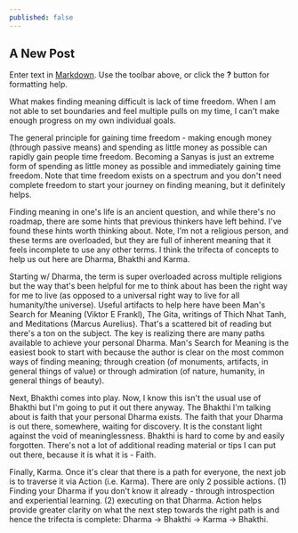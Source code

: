 ```yaml
---
published: false
---
```

## A New Post

Enter text in [Markdown](http://daringfireball.net/projects/markdown/). Use the toolbar above, or click the **?** button for formatting help.

What makes finding meaning difficult is lack of time freedom. When I am not able to set boundaries and feel multiple pulls on my time, I can't make enough progress on my own individual goals. 

The general principle for gaining time freedom - making enough money (through passive means) and spending as little money as possible can rapidly gain people time freedom. Becoming a Sanyas is just an extreme form of spending as little money as possible and immediately gaining time freedom. Note that time freedom exists on a spectrum and you don't need complete freedom to start your journey on finding meaning, but it definitely helps. 

Finding meaning in one's life is an ancient question, and while there's no roadmap, there are some hints that previous thinkers have left behind. I've found these hints worth thinking about. Note, I'm not a religious person, and these terms are overloaded, but they are full of inherent meaning that it feels incomplete to use any other terms. I think the trifecta of concepts to help us out here are Dharma, Bhakthi and Karma. 

Starting w/ Dharma, the term is super overloaded across multiple religions but the way that's been helpful for me to think about has been the right way for me to live (as opposed to a universal right way to live for all humanity/the universe). Useful artifacts to help here have been Man's Search for Meaning (Viktor E Frankl), The Gita, writings of Thich Nhat Tanh, and Meditations (Marcus Aurelius). That's a scattered bit of reading but there's a ton on the subject. The key is realizing there are many paths available to achieve your personal Dharma. Man's Search for Meaning is the easiest book to start with because the author is clear on the most common ways of finding meaning; through creation (of monuments, artifacts, in general things of value) or through admiration (of nature, humanity, in general things of beauty). 

Next, Bhakthi comes into play. Now, I know this isn't the usual use of Bhakthi but I'm going to put it out there anyway. The Bhakthi I'm talking about is faith that your personal Dharma exists. The faith that your Dharma is out there, somewhere, waiting for discovery. It is the constant light against the void of meaninglessness. Bhakthi is hard to come by and easily forgotten. There's not a lot of additional reading material or tips I can put out there, because it is what it is - Faith. 

Finally, Karma. Once it's clear that there is a path for everyone, the next job is to traverse it via Action (i.e. Karma). There are only 2 possible actions. (1) Finding your Dharma if you don't know it already - through introspection and experiential learning. (2) executing on that Dharma. Action helps provide greater clarity on what the next step towards the right path is and hence the trifecta is complete: Dharma -> Bhakthi -> Karma -> Bhakthi. 
 